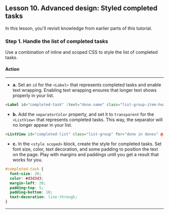 ## Lesson 10. Advanced design: Styled completed tasks

In this lesson, you'll revisit knowledge from earlier parts of this tutorial.

### Step 1. Handle the list of completed tasks

Use a combination of inline and scoped CSS to style the list of completed tasks.

#### Action

<hr data-action="start" />

* **a.** Set an `id` for the `<Label>` that represents completed tasks and enable text wrapping. Enabling text wrapping ensures that longer text shows properly in your list.

```HTML
<Label id="completed-task" :text="done.name" class="list-group-item-heading" />
```

* **b.** Add the `separatorColor` property, and set it to `transparent` for the `<ListView>` that represents completed tasks. This way, the separator will no longer appear in your list.

```HTML
<ListView id="completed-list" class="list-group" for="done in dones" @itemTap="onDoneTap" style="height:75%" separatorColor="transparent">
```

* **c.** In the `<style scoped>` block, create the style for completed tasks. Set font size, color, text decoration, and some padding to position the text on the page. Play with margins and paddings until you get a result that works for you.

```CSS
#completed-task {
  font-size: 20;
  color: #d3d3d3;
  margin-left: 20;
  padding-top: 5;
  padding-bottom: 10;
  text-decoration: line-through;
}
``` 

<hr data-action="end" />